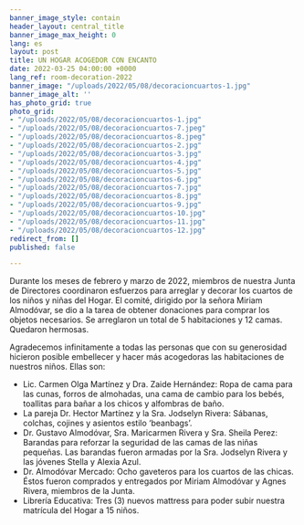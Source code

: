 ```yaml
---
banner_image_style: contain
header_layout: central_title
banner_image_max_height: 0
lang: es
layout: post
title: UN HOGAR ACOGEDOR CON ENCANTO
date: 2022-03-25 04:00:00 +0000
lang_ref: room-decoration-2022
banner_image: "/uploads/2022/05/08/decoracioncuartos-1.jpg"
banner_image_alt: ''
has_photo_grid: true
photo_grid:
- "/uploads/2022/05/08/decoracioncuartos-1.jpg"
- "/uploads/2022/05/08/decoracioncuartos-7.jpeg"
- "/uploads/2022/05/08/decoracioncuartos-8.jpeg"
- "/uploads/2022/05/08/decoracioncuartos-2.jpg"
- "/uploads/2022/05/08/decoracioncuartos-3.jpg"
- "/uploads/2022/05/08/decoracioncuartos-4.jpg"
- "/uploads/2022/05/08/decoracioncuartos-5.jpg"
- "/uploads/2022/05/08/decoracioncuartos-6.jpg"
- "/uploads/2022/05/08/decoracioncuartos-7.jpg"
- "/uploads/2022/05/08/decoracioncuartos-8.jpg"
- "/uploads/2022/05/08/decoracioncuartos-9.jpg"
- "/uploads/2022/05/08/decoracioncuartos-10.jpg"
- "/uploads/2022/05/08/decoracioncuartos-11.jpg"
- "/uploads/2022/05/08/decoracioncuartos-12.jpg"
redirect_from: []
published: false

---
```

Durante los meses de febrero y marzo de 2022, miembros de nuestra Junta de Directores coordinaron esfuerzos para arreglar y decorar los cuartos de los niños y niñas del Hogar. El comité, dirigido por la señora Miriam Almodóvar, se dio a la tarea de obtener donaciones para comprar los objetos necesarios. Se arreglaron un total de 5 habitaciones y 12 camas. Quedaron hermosas.

Agradecemos infinitamente a todas las personas que con su generosidad hicieron posible embellecer y hacer más acogedoras las habitaciones de nuestros niños. Ellas son:

* Lic. Carmen Olga Martínez y Dra. Zaide Hernández: Ropa de cama para las cunas, forros de almohadas, una cama de cambio para los bebés, toallitas para bañar a los chicos y alfombras de baño.
* La pareja Dr. Hector Martínez y la Sra. Jodselyn Rivera: Sábanas, colchas, cojines y asientos estilo ‘beanbags’.
* Dr. Gustavo Almodóvar, Sra. Maricarmen Rivera y Sra. Sheila Perez: Barandas para reforzar la seguridad de las camas de las niñas pequeñas. Las barandas fueron armadas por la Sra. Jodselyn Rivera y las jóvenes Stella y Alexia Azul.
* Dr. Almodóvar Mercado: Ocho gaveteros para los cuartos de las chicas. Éstos fueron comprados y entregados por Miriam Almodóvar y Agnes Rivera, miembros de la Junta.
* Librería Educativa: Tres (3) nuevos mattress para poder subir nuestra matrícula del Hogar a 15 niños.